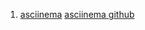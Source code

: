  1. [asciinema](https://asciinema.org/)
    [asciinema github](https://github.com/asciinema/asciinema)

